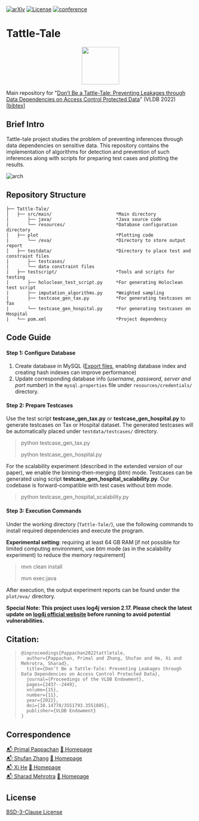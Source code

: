[![arXiv](https://img.shields.io/badge/arXiv-1234.56789-b31b1b.svg)](https://arxiv.org/abs/2207.08757)  [![License](https://img.shields.io/badge/License-BSD_3--Clause-blue.svg)](https://opensource.org/licenses/BSD-3-Clause) [![conference](https://img.shields.io/badge/VLDB--2022-Accepted-success)](https://vldb.org/2022/)

# Tattle-Tale 

<p align="center">
<img src="https://user-images.githubusercontent.com/284107/179824129-4b2a35d9-7dcc-4945-b1bf-5eed595ec23f.png" width=100 height=100>
</p>

Main repository for "[Don’t Be a Tattle-Tale: Preventing Leakages through Data Dependencies on Access Control Protected Data](https://arxiv.org/abs/2207.08757)" (VLDB 2022) [[bibtex](#citation)]


## Brief Intro

Tattle-tale project studies the problem of preventing inferences through data dependencies on sensitive data.
This repository contains the implementation of algorithms for detection and prevention of such inferences along with scripts for preparing test cases and plotting the results.

![arch](https://user-images.githubusercontent.com/284107/179818558-ce0d4cca-6db3-48fa-9d45-207e872051e9.png)

## Repository Structure

    ├── Tattle-Tale/
    │   ├── src/main/                        *Main directory
    |       ├── java/                        *Java source code
    |       └── resources/                   *Database configuration directory
    │   ├── plot                             *Plotting code
    |       └── /eva/                        *Directory to store output report
    │   ├── testdata/                        *Directory to place test and constraint files
    |       ├── testcases/
    |       └── data constraint files
    |   ├── testscript/                      *Tools and scripts for testing
    |       ├── holoclean_test_script.py     *For generating Holoclean test script
    |       ├── imputation_algorithms.py     *Weighted sampling
    |       ├── testcase_gen_tax.py          *For generating testcases on Tax
    |       └── testcase_gen_hospital.py     *For generating testcases on Hospital
    |   └── pom.xml                          *Project dependency

## Code Guide

#### Step 1: Configure Database

1.  Create database in MySQL ([Export files](https://drive.google.com/drive/folders/1CiCXU08zWgzI2VUKp1vEcadBkTJA6Lbb?usp=sharing), enabling database index and creating hash indexes can improve performance)
2.  Update corresponding database info (*username, password, server and port number*) in the `mysql.properties` file under `resources/credentials/` directory.

#### Step 2: Prepare Testcases

Use the test script **testcase_gen_tax.py** or **testcase_gen_hospital.py** to generate testcases on Tax or Hospital dataset. The generated testcases will be automatically placed under `testdata/testcases/` directory.

> python testcase_gen_tax.py
>
> python testcase_gen_hospital.py

For the scalability experiment (described in the extended version of our paper), we enable the binning-then-merging (*btm*) mode. Testcases can be generated using script **testcase_gen_hospital_scalability.py**.
Our codebase is forward-compatible with test cases without btm mode.

> python testcase_gen_hospital_scalability.py

#### Step 3: Execution Commands

Under the working directory (`Tattle-Tale/`), use the following commands to install required dependencies and execute the program.

**Experimental setting**: requiring at least 64 GB RAM [if not possible for limited computing environment, use *btm* mode (as in the scalability experiment) to reduce the memory requirement]

> mvn clean install
>
> mvn exec:java 

After execution, the output experiment reports can be found under the `plot/eva/` directory.



**Special Note: This project uses log4j version 2.17. Please check the latest update on [log4j official website](https://logging.apache.org/log4j/2.x/security.html#CVE-2021-44832) before running to avoid potential vulnerabilities.**

## Citation: 

> ```
> @inproceedings{Pappachan2022tattletale,
>   author={Pappachan, Primal and Zhang, Shufan and He, Xi and Mehrotra, Sharad},
>   title={Don’t Be a Tattle-Tale: Preventing Leakages through Data Dependencies on Access Control Protected Data}, 
>   journal={Proceedings of the VLDB Endowment},
>   pages={2437--2449},
>   volume={15},
>   number={11},
>   year={2022},
>   doi={10.14778/3551793.3551805},
>   publisher={VLDB Endowment}
>}
> ```

## Correspondence

[:mailbox_with_mail: Primal Pappachan](mailto:primal@uci.edu) [:scroll: Homepage](https://primalpappachan.com/) <br>
[:mailbox_with_mail: Shufan Zhang](mailto:shufan.zhang@uwaterloo.ca) [:scroll: Homepage](https://cs.uwaterloo.ca/~s693zhan/) <br>
[:mailbox_with_mail: Xi He](mailto:xihe@uwaterloo.ca) [:scroll: Homepage](https://cs.uwaterloo.ca/~xihe/) <br>
[:mailbox_with_mail: Sharad Mehrotra](mailto:sharad@ics.uci.edu) [:scroll: Homepage](https://www.ics.uci.edu/~sharad/) <br>

## License

[BSD-3-Clause License](https://choosealicense.com/licenses/bsd-3-clause/)

